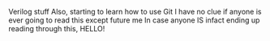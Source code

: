 Verilog stuff
Also, starting to learn how to use Git
I have no clue if anyone is ever going to read this except future me
In case anyone IS infact ending up reading through this, HELLO!
